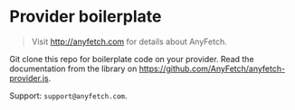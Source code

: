 # Provider boilerplate
> Visit http://anyfetch.com for details about AnyFetch.

Git clone this repo for boilerplate code on your provider.
Read the documentation from the library on https://github.com/AnyFetch/anyfetch-provider.js.

Support: `support@anyfetch.com`.

